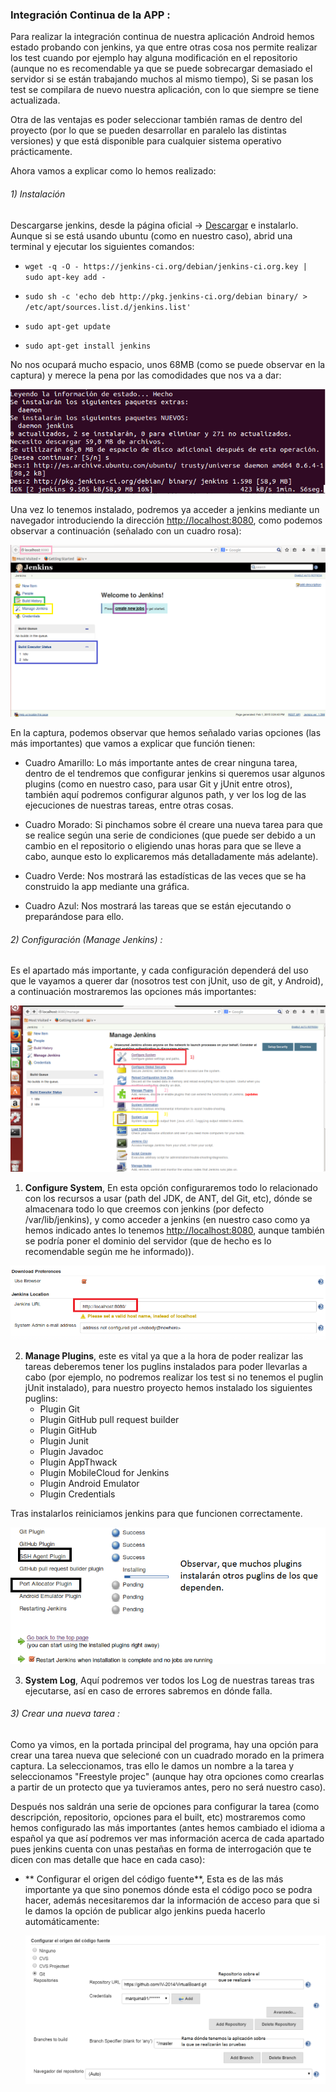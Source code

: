 ### Integración Continua de la APP :

Para realizar la integración continua de nuestra aplicación Android hemos estado probando con jenkins, ya que entre otras cosa nos permite realizar los test cuando por ejemplo hay alguna modificación en el repositorio (aunque no es recomendable ya que se puede sobrecargar demasiado el servidor si se están trabajando muchos al mismo tiempo), Si se pasan los test se compilara de nuevo nuestra aplicación, con lo que siempre se tiene actualizada.

Otra de las ventajas es poder seleccionar también ramas de dentro del proyecto (por lo que se pueden desarrollar en paralelo las distintas versiones) y que está disponible para cualquier sistema operativo prácticamente.

Ahora vamos a explicar como lo hemos realizado:

###### 1) Instalación

 Descargarse jenkins, desde la página oficial -> [Descargar](http://mirrors.clinkerhq.com/jenkins/debian/jenkins_1.598_all.deb) e instalarlo.
Aunque si se está usando ubuntu (como en nuestro caso), abrid una terminal y ejecutar los siguientes comandos:

- `wget -q -O - https://jenkins-ci.org/debian/jenkins-ci.org.key | sudo apt-key add -`	 
	
- `sudo sh -c 'echo deb http://pkg.jenkins-ci.org/debian binary/ > /etc/apt/sources.list.d/jenkins.list'`

- `sudo apt-get update`
	
- `sudo apt-get install jenkins`
	
No nos ocupará mucho espacio, unos 68MB (como se puede observar en la captura) y merece la pena por las comodidades que nos va a dar:

![](imagenes/00.png)

Una vez lo tenemos instalado, podremos ya acceder a jenkins mediante un navegador introduciendo la dirección [http://localhost:8080](http://localhost:8080), como podemos observar a continuación (señalado con un cuadro rosa):

![](imagenes/01.png)

En la captura, podemos observar que hemos señalado varias opciones (las más importantes) que vamos a explicar que función tienen:

 - Cuadro Amarillo: Lo más importante antes de crear ninguna tarea, dentro de el tendremos que configurar jenkins si queremos usar algunos plugins (como en nuestro caso, para usar Git y jUnit entre otros), también aquí podremos configurar algunos path, y ver los log de las ejecuciones de nuestras tareas, entre otras cosas.

 - Cuadro Morado: Si pinchamos sobre él creare una nueva tarea para que se realice según una serie de condiciones (que puede ser debido a un cambio en el repositorio o eligiendo unas horas para que se lleve a cabo, aunque esto lo explicaremos más detalladamente más adelante).
 
 - Cuadro Verde: Nos mostrará las estadísticas de las veces que se ha construido la app mediante una gráfica. 
 
 - Cuadro Azul: Nos mostrará las tareas que se están ejecutando o preparándose para ello.


###### 2) Configuración (Manage Jenkins) :

Es el apartado más importante, y cada configuración dependerá del uso que le vayamos a querer dar (nosotros test con jUnit, uso de git, y Android), a continuación mostraremos las opciones más importantes:

![](imagenes/02.png)

1. **Configure System**, En esta opción configuraremos todo lo relacionado con los recursos a usar (path del JDK, de ANT, del Git, etc), dónde se almacenara todo lo que creemos con jenkins (por defecto /var/lib/jenkins), y como acceder a jenkins (en nuestro caso como ya hemos indicado antes lo tenemos [http://localhost:8080](http://localhost:8080), aunque también se podría poner el dominio del servidor (que de hecho es lo recomendable según me he informado)).

 ![](imagenes/03.png)

2. **Manage Plugins**, este es vital ya que a la hora de poder realizar las tareas deberemos tener los puglins instalados para poder llevarlas a cabo (por ejemplo, no podremos realizar los test si no tenemos el puglin jUnit instalado), para nuestro proyecto hemos instalado los siguientes puglins:
	- Plugin Git
	- Plugin GitHub pull request builder
    - Plugin GitHub
	- Plugin Junit
	- Plugin Javadoc
	- Plugin AppThwack
	- Plugin MobileCloud for Jenkins
	- Plugin Android Emulator
	- Plugin Credentials

 Tras instalarlos reiniciamos jenkins para que funcionen correctamente.
 
  ![](imagenes/04.png)

3. **System Log**, Aquí podremos ver todos los Log de nuestras tareas tras ejecutarse, así en caso de errores sabremos en dónde falla.

###### 3) Crear una nueva tarea :

Como ya vimos, en la portada principal del programa, hay una opción para crear una tarea nueva que selecioné con un cuadrado morado en la primera captura.
La seleccionamos, tras ello le damos un nombre a la tarea y seleccionamos "Freestyle projec" (aunque hay otra opciones como crearlas a partir de un protecto que ya tuvieramos antes, pero no será nuestro caso).

Después nos saldrán una serie de opciones para configurar la tarea (como descripción, repositorio, opciones para el built, etc) mostraremos como hemos configurado las más importantes (antes hemos cambiado el idioma a español ya que así podremos ver mas información acerca de cada apartado pues jenkins cuenta con unas pestañas en forma de interrogación que te dicen con mas detalle que hace en cada caso):

- ** Configurar el origen del código fuente**, Esta es de las más importante ya que sino ponemos dónde esta el código poco se podra hacer, además necesitaremos dar la información de acceso para que si le damos la opción de publicar algo jenkins pueda hacerlo automáticamente:

  ![](imagenes/05.png)
